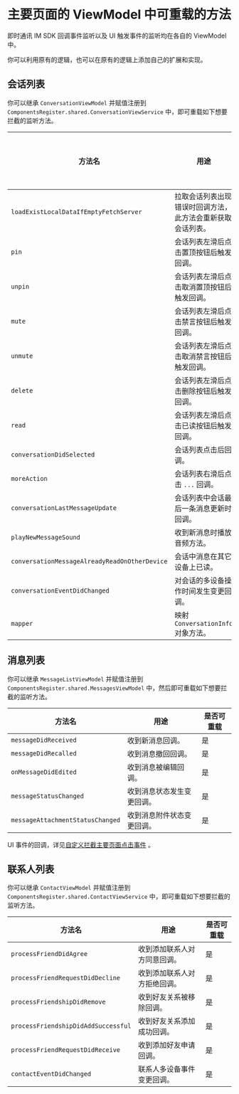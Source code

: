 # 主要页面的 ViewModel 中可重载的方法

<Toc />

即时通讯 IM SDK 回调事件监听以及 UI 触发事件的监听均在各自的 ViewModel 中。

你可以利用原有的逻辑，也可以在原有的逻辑上添加自己的扩展和实现。

## 会话列表

你可以继承 `ConversationViewModel` 并赋值注册到 `ComponentsRegister.shared.ConversationViewService` 中，即可重载如下想要拦截的监听方法。

| 方法名 | 用途 | 是否可重载 |
| -------- | -------- | -------- |
| `loadExistLocalDataIfEmptyFetchServer`    | 拉取会话列表出现错误时回调方法，此方法会重新获取会话列表。     | 是     |
| `pin`    | 会话列表左滑后点击置顶按钮后触发回调。  | 是     |
| `unpin`    | 会话列表左滑后点击取消置顶按钮后触发回调。     | 是     |
| `mute`    | 会话列表左滑后点击禁言按钮后触发回调。     | 是     |
| `unmute`    | 会话列表左滑后点击取消禁言按钮后触发回调。     | 是     |
| `delete`    | 会话列表左滑后点击删除按钮后触发回调。     | 是     |
| `read`    | 会话列表左滑后点击已读按钮后触发回调。     | 是     |
| `conversationDidSelected`    | 会话列表点击后回调。     | 是     |
| `moreAction`   | 会话列表右滑后点击 `...` 回调。     | 是     |
| `conversationLastMessageUpdate`   | 会话列表中会话最后一条消息更新时回调。     | 是     |
| `playNewMessageSound`   | 收到新消息时播放音频方法。     | 是     |
| `conversationMessageAlreadyReadOnOtherDevice`   | 会话中消息在其它设备上已读。     | 是     |
| `conversationEventDidChanged`   | 对会话的多设备操作时间发生变更回调。     | 是     |
| `mapper`  | 映射 `ConversationInfo` 对象方法。     | 是     |

## 消息列表

你可以继承 `MessageListViewModel` 并赋值注册到 `ComponentsRegister.shared.MessagesViewModel` 中，然后即可重载如下想要拦截的监听方法。

| 方法名 | 用途 | 是否可重载 |
| -------- | -------- | -------- |
| `messageDidReceived`    | 收到新消息回调。     | 是     |
| `messageDidRecalled`    | 收到消息撤回回调。     | 是     |
| `onMessageDidEdited`    | 收到消息被编辑回调。     | 是     |
| `messageStatusChanged`    | 收到消息状态发生变更回调。     | 是     |
| `messageAttachmentStatusChanged`    | 收到消息附件状态变更回调。     | 是     |

UI 事件的回调，详见[自定义拦截主要页面点击事件](chatuikit_customize_clickjump.html) 。


## 联系人列表

你可以继承 `ContactViewModel` 并赋值注册到 `ComponentsRegister.shared.ContactViewService` 中，即可重载如下想要拦截的监听方法。

| 方法名 | 用途 | 是否可重载 |
| -------- | -------- | -------- |
| `processFriendDidAgree`    | 收到添加联系人对方同意回调。     | 是     |
| `processFriendRequestDidDecline`   | 收到添加联系人对方拒绝回调。     | 是     |
| `processFriendshipDidRemove`    | 收到好友关系被移除回调。     | 是     |
| `processFriendshipDidAddSuccessful`    | 收到好友关系添加成功回调。     | 是     |
| `processFriendRequestDidReceive`    | 收到添加好友申请回调。     | 是     |
| `contactEventDidChanged`    | 联系人多设备事件变更回调。     | 是     |
